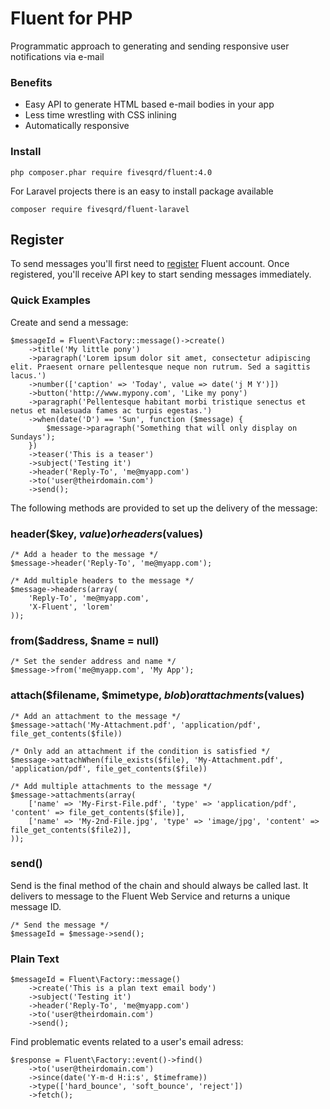 Fluent for PHP
============
Programmatic approach to generating and sending responsive user notifications via e-mail

### Benefits ###
- Easy API to generate HTML based e-mail bodies in your app
- Less time wrestling with CSS inlining
- Automatically responsive

### Install ###

```
php composer.phar require fivesqrd/fluent:4.0
```

For Laravel projects there is an easy to install package available
```
composer require fivesqrd/fluent-laravel
```

## Register
To send messages you'll first need to [register](http://fluentmsg.com) Fluent account. Once registered, you'll receive API key to
start sending messages immediately.

### Quick Examples ###
Create and send a message:
```
$messageId = Fluent\Factory::message()->create()
    ->title('My little pony')
    ->paragraph('Lorem ipsum dolor sit amet, consectetur adipiscing elit. Praesent ornare pellentesque neque non rutrum. Sed a sagittis lacus.')
    ->number(['caption' => 'Today', value => date('j M Y')])
    ->button('http://www.mypony.com', 'Like my pony')
    ->paragraph('Pellentesque habitant morbi tristique senectus et netus et malesuada fames ac turpis egestas.')
    ->when(date('D') == 'Sun', function ($message) {
        $message->paragraph('Something that will only display on Sundays');
    })
    ->teaser('This is a teaser')
    ->subject('Testing it')
    ->header('Reply-To', 'me@myapp.com')
    ->to('user@theirdomain.com')
    ->send();
```

The following methods are provided to set up the delivery of the message:

### header($key, $value) or headers($values)
```
/* Add a header to the message */
$message->header('Reply-To', 'me@myapp.com');
```

```
/* Add multiple headers to the message */
$message->headers(array(
    'Reply-To', 'me@myapp.com',
    'X-Fluent', 'lorem'
));
```

### from($address, $name = null)
```
/* Set the sender address and name */
$message->from('me@myapp.com', 'My App');
```

### attach($filename, $mimetype, $blob) or attachments($values)
```
/* Add an attachment to the message */
$message->attach('My-Attachment.pdf', 'application/pdf', file_get_contents($file))
```

```
/* Only add an attachment if the condition is satisfied */
$message->attachWhen(file_exists($file), 'My-Attachment.pdf', 'application/pdf', file_get_contents($file))
```

```
/* Add multiple attachments to the message */
$message->attachments(array(
    ['name' => 'My-First-File.pdf', 'type' => 'application/pdf', 'content' => file_get_contents($file)],
    ['name' => 'My-2nd-File.jpg', 'type' => 'image/jpg', 'content' => file_get_contents($file2)],
));
```

### send()
Send is the final method of the chain and should always be called last. It delivers to message to the Fluent Web Service and returns a unique message ID.
```
/* Send the message */
$messageId = $message->send();
```

### Plain Text ###
```
$messageId = Fluent\Factory::message()
    ->create('This is a plan text email body')
    ->subject('Testing it')
    ->header('Reply-To', 'me@myapp.com')
    ->to('user@theirdomain.com')
    ->send();
```

Find problematic events related to a user's email adress:
```
$response = Fluent\Factory::event()->find()
    ->to('user@theirdomain.com')
    ->since(date('Y-m-d H:i:s', $timeframe))
    ->type(['hard_bounce', 'soft_bounce', 'reject'])
    ->fetch();
```
